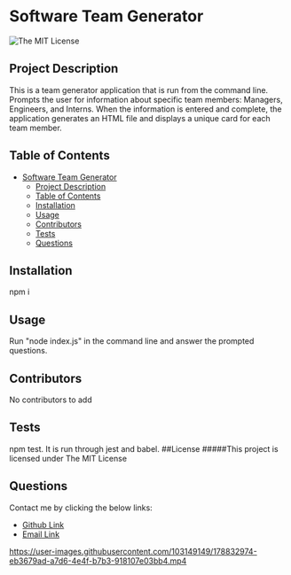 # Software Team Generator
![The MIT License](https://img.shields.io/badge/license-MIT-green)

## Project Description
This is a team generator application that is run from the command line. Prompts the user for information about specific team members: Managers, Engineers, and Interns. When the information is entered and complete, the application generates an HTML file and  displays a unique card for each team member. 
## Table of Contents
- [Software Team Generator](#software-team-generator)
  - [Project Description](#project-description)
  - [Table of Contents](#table-of-contents)
  - [Installation](#installation)
  - [Usage](#usage)
  - [Contributors](#contributors)
  - [Tests](#tests)
  - [Questions](#questions)
## Installation
npm i
## Usage
Run "node index.js" in the command line and answer the prompted questions.
## Contributors
No contributors to add
## Tests
npm test. It is run through jest and babel.
##License
#####This project is licensed under
The MIT License
## Questions
Contact me by clicking the below links:
* [Github Link](https://github.com/deftonechris)
* [Email Link](mailto:deftonechris@msn.com)



https://user-images.githubusercontent.com/103149149/178832974-eb3679ad-a7d6-4e4f-b7b3-918107e03bb4.mp4

